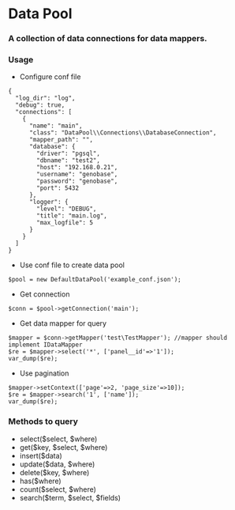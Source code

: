 # Data Pool

### A collection of data connections for data mappers.

### Usage

- Configure conf file
```
{
  "log_dir": "log",
  "debug": true,
  "connections": [
    {
      "name": "main",
      "class": "DataPool\\Connections\\DatabaseConnection",
      "mapper_path": "",
      "database": {
        "driver": "pgsql",
        "dbname": "test2",
        "host": "192.168.0.21",
        "username": "genobase",
        "password": "genobase",
        "port": 5432
      },
      "logger": {
        "level": "DEBUG",
        "title": "main.log",
        "max_logfile": 5
      }
    }
  ]
}
```
- Use conf file to create data pool
```
$pool = new DefaultDataPool('example_conf.json');
```
- Get connection
```
$conn = $pool->getConnection('main');
```
- Get data mapper for query
```
$mapper = $conn->getMapper('test\TestMapper'); //mapper should implement IDataMapper
$re = $mapper->select('*', ['panel__id'=>'1']);
var_dump($re);
```
- Use pagination
```
$mapper->setContext(['page'=>2, 'page_size'=>10]);
$re = $mapper->search('1', ['name']);
var_dump($re);
```

### Methods to query
- select($select, $where)
- get($key, $select, $where)
- insert($data)
- update($data, $where)
- delete($key, $where)
- has($where)
- count($select, $where)
- search($term, $select, $fields)
